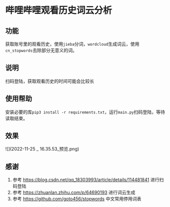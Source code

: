 # 哔哩哔哩观看历史词云分析

## 功能
获取账号里的观看历史，使用`jieba`分词，`wordcloud`生成词云，使用`cn_stopwords`去除部分无意义的词。
## 说明
扫码登陆，获取观看历史的时间可能会比较长
## 使用帮助
安装必要的库`pip3 install -r requirements.txt`，运行`main.py`扫码登陆，等待读取结束。
## 效果 
![](2022-11-25 _ 16.35.53_预览.png)
## 感谢
1. 参考
https://blog.csdn.net/qq_18303993/article/details/114481841
进行扫码登陆
2. 参考
https://zhuanlan.zhihu.com/p/64690193
进行词云生成
3. 参考
https://github.com/goto456/stopwords
中文常用停用词表